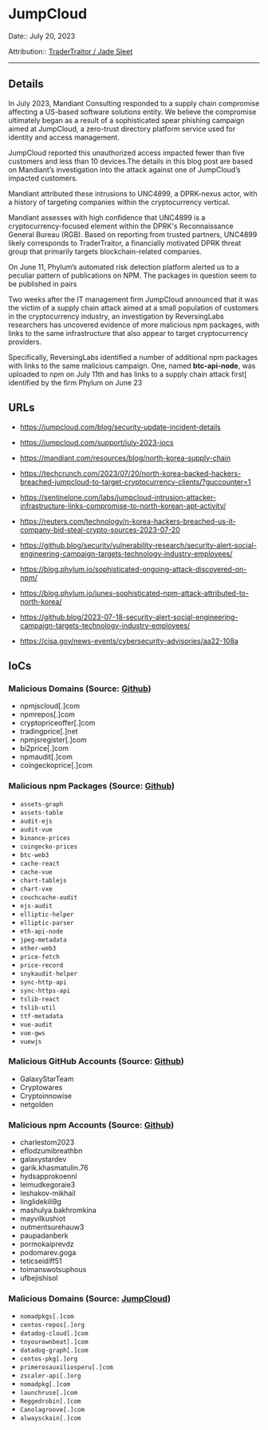 # JumpCloud

Date:: July 20, 2023

Attribution:: [TraderTraitor / Jade Sleet](https://github.blog/security/vulnerability-research/security-alert-social-engineering-campaign-targets-technology-industry-employees/)

---



## Details

In July 2023, Mandiant Consulting responded to a supply chain compromise affecting a US-based software solutions entity. We believe the compromise ultimately began as a result of a sophisticated spear phishing campaign aimed at JumpCloud, a zero-trust directory platform service used for identity and access management.

JumpCloud reported this unauthorized access impacted fewer than five customers and less than 10 devices.The details in this blog post are based on Mandiant’s investigation into the attack against one of JumpCloud’s impacted customers.

Mandiant attributed these intrusions to UNC4899, a DPRK-nexus actor, with a history of targeting companies within the cryptocurrency vertical.

Mandiant assesses with high confidence that UNC4899 is a cryptocurrency-focused element within the DPRK's Reconnaissance General Bureau (RGB). Based on reporting from trusted partners, UNC4899 likely corresponds to TraderTraitor, a financially motivated DPRK threat group that primarily targets blockchain-related companies.

On June 11, Phylum’s automated risk detection platform alerted us to a peculiar pattern of publications on NPM. The packages in question seem to be published in pairs

Two weeks after the IT management firm JumpCloud announced that it was the victim of a supply chain attack aimed at a small population of customers in the cryptocurrency industry, an investigation by ReversingLabs researchers has uncovered evidence of more malicious npm packages, with links to the same infrastructure that also appear to target cryptocurrency providers.

Specifically, ReversingLabs identified a number of additional npm packages with links to the same malicious campaign. One, named __btc-api-node__, was uploaded to npm on July 11th and has links to a supply chain attack first[ identified by the firm Phylum on June 23


## URLs

- https://jumpcloud.com/blog/security-update-incident-details

- https://jumpcloud.com/support/july-2023-iocs

- https://mandiant.com/resources/blog/north-korea-supply-chain

- https://techcrunch.com/2023/07/20/north-korea-backed-hackers-breached-jumpcloud-to-target-cryptocurrency-clients/?guccounter=1

- https://sentinelone.com/labs/jumpcloud-intrusion-attacker-infrastructure-links-compromise-to-north-korean-apt-activity/

- https://reuters.com/technology/n-korea-hackers-breached-us-it-company-bid-steal-crypto-sources-2023-07-20

- https://github.blog/security/vulnerability-research/security-alert-social-engineering-campaign-targets-technology-industry-employees/

- https://blog.phylum.io/sophisticated-ongoing-attack-discovered-on-npm/

- https://blog.phylum.io/junes-sophisticated-npm-attack-attributed-to-north-korea/

- https://github.blog/2023-07-18-security-alert-social-engineering-campaign-targets-technology-industry-employees/

- https://cisa.gov/news-events/cybersecurity-advisories/aa22-108a



## IoCs

### Malicious Domains (Source: [Github](https://github.blog/security/vulnerability-research/security-alert-social-engineering-campaign-targets-technology-industry-employees/))

- npmjscloud[.]com
- npmrepos[.]com
- cryptopriceoffer[.]com
- tradingprice[.]net
- npmjsregister[.]com
- bi2price[.]com
- npmaudit[.]com
- coingeckoprice[.]com


### Malicious npm Packages  (Source: [Github](https://github.blog/security/vulnerability-research/security-alert-social-engineering-campaign-targets-technology-industry-employees/))

- `assets-graph`
- `assets-table`
- `audit-ejs`
- `audit-vue`
- `binance-prices`
- `coingecko-prices`
- `btc-web3`
- `cache-react`
- `cache-vue`
- `chart-tablejs`
- `chart-vxe`
- `couchcache-audit`
- `ejs-audit`
- `elliptic-helper`
- `elliptic-parser`
- `eth-api-node`
- `jpeg-metadata`
- `other-web3`
- `price-fetch`
- `price-record`
- `snykaudit-helper`
- `sync-http-api`
- `sync-https-api`
- `tslib-react`
- `tslib-util`
- `ttf-metadata`
- `vue-audit`
- `vue-gws`
- `vuewjs`


### Malicious GitHub Accounts (Source: [Github](https://github.blog/security/vulnerability-research/security-alert-social-engineering-campaign-targets-technology-industry-employees/))

- GalaxyStarTeam
- Cryptowares
- Cryptoinnowise
- netgolden


### Malicious npm Accounts (Source: [Github](https://github.blog/security/vulnerability-research/security-alert-social-engineering-campaign-targets-technology-industry-employees/))

- charlestom2023
- eflodzumibreathbn
- galaxystardev
- garik.khasmatulin.76
- hydsapprokoennl
- leimudkegoraie3
- leshakov-mikhail
- linglidekili9g
- mashulya.bakhromkina
- mayvilkushiot
- outmentsurehauw3
- paupadanberk
- pormokaiprevdz
- podomarev.goga
- teticseidiff51
- toimanswotsuphous
- ufbejishisol


### Malicious Domains (Source: [JumpCloud](https://jumpcloud.com/support/july-2023-iocs))

- `nomadpkgs[.]com`
- `centos-repos[.]org`
- `datadog-cloud[.]com`
- `toyourownbeat[.]com`
- `datadog-graph[.]com`
- `centos-pkg[.]org`
- `primerosauxiliosperu[.]com`
- `zscaler-api[.]org`
- `nomadpkg[.]com`
- `launchruse[.]com`
- `Reggedrobin[.]com`
- `Canolagroove[.]com`
- `alwaysckain[.]com`






